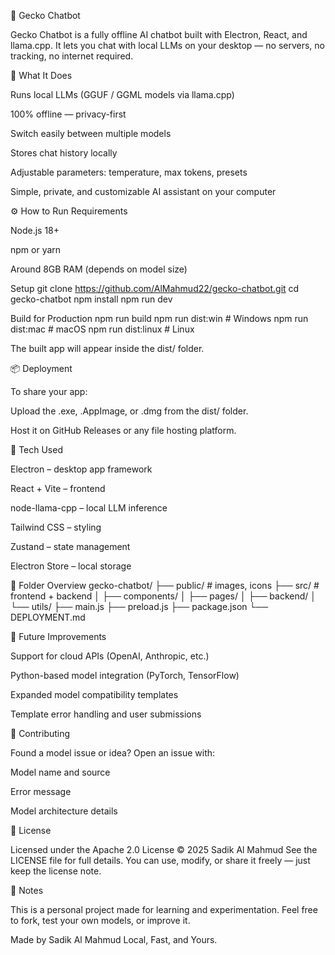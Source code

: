 🦎 Gecko Chatbot

Gecko Chatbot is a fully offline AI chatbot built with Electron, React, and llama.cpp.
It lets you chat with local LLMs on your desktop — no servers, no tracking, no internet required.

🧠 What It Does

Runs local LLMs (GGUF / GGML models via llama.cpp)

100% offline — privacy-first

Switch easily between multiple models

Stores chat history locally

Adjustable parameters: temperature, max tokens, presets

Simple, private, and customizable AI assistant on your computer

⚙️ How to Run
Requirements

Node.js 18+

npm or yarn

Around 8GB RAM (depends on model size)

Setup
git clone https://github.com/AlMahmud22/gecko-chatbot.git
cd gecko-chatbot
npm install
npm run dev

Build for Production
npm run build
npm run dist:win   # Windows
npm run dist:mac   # macOS
npm run dist:linux # Linux


The built app will appear inside the dist/ folder.

📦 Deployment

To share your app:

Upload the .exe, .AppImage, or .dmg from the dist/ folder.

Host it on GitHub Releases or any file hosting platform.

🧩 Tech Used

Electron – desktop app framework

React + Vite – frontend

node-llama-cpp – local LLM inference

Tailwind CSS – styling

Zustand – state management

Electron Store – local storage

📁 Folder Overview
gecko-chatbot/
├── public/        # images, icons
├── src/           # frontend + backend
│   ├── components/
│   ├── pages/
│   ├── backend/
│   └── utils/
├── main.js
├── preload.js
├── package.json
└── DEPLOYMENT.md

🚀 Future Improvements

Support for cloud APIs (OpenAI, Anthropic, etc.)

Python-based model integration (PyTorch, TensorFlow)

Expanded model compatibility templates

Template error handling and user submissions

🤝 Contributing

Found a model issue or idea?
Open an issue with:

Model name and source

Error message

Model architecture details

📜 License

Licensed under the Apache 2.0 License © 2025 Sadik Al Mahmud
See the LICENSE
 file for full details.
You can use, modify, or share it freely — just keep the license note.

💬 Notes

This is a personal project made for learning and experimentation.
Feel free to fork, test your own models, or improve it.

Made by Sadik Al Mahmud
Local, Fast, and Yours.
